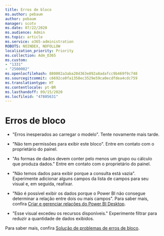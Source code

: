 ```yaml
---
title: Erros de bloco
ms.author: pebaum
author: pebaum
manager: scotv
ms.date: 07/22/2020
ms.audience: Admin
ms.topic: article
ms.service: o365-administration
ROBOTS: NOINDEX, NOFOLLOW
localization_priority: Priority
ms.collection: Adm_O365
ms.custom:
- "1331"
- "2500002"
ms.openlocfilehash: 880002a3aba20d363e892a8adafcc9b469f9c748
ms.sourcegitcommit: c6692ce0fa1358ec3529e59ca0ecdfdea4cdc759
ms.translationtype: HT
ms.contentlocale: pt-BR
ms.lasthandoff: 09/15/2020
ms.locfileid: "47805631"
---
```

# <a name="tile-errors"></a>Erros de bloco

- "Erros inesperados ao carregar o modelo". Tente novamente mais tarde.

- "Não tem permissões para exibir este bloco". Entre em contato com o proprietário do painel.

- "As formas de dados devem conter pelo menos um grupo ou cálculo que produza dados." Entre em contato com o proprietário do painel.

- "Não temos dados para exibir porque a consulta está vazia". Experimente adicionar alguns campos da lista de campos para seu visual e, em seguida, reafixar.

- "Não é possível exibir os dados porque o Power BI não consegue determinar a relação entre dois ou mais campos". Para saber mais, confira [Criar e gerenciar relações do Power BI Desktop](https://docs.microsoft.com/power-bi/desktop-create-and-manage-relationships).

- "Esse visual excedeu os recursos disponíveis." Experimente filtrar para reduzir a quantidade de dados exibidos.

Para saber mais, confira [Solução de problemas de erros de bloco](https://docs.microsoft.com/power-bi/refresh-troubleshooting-tile-errors).